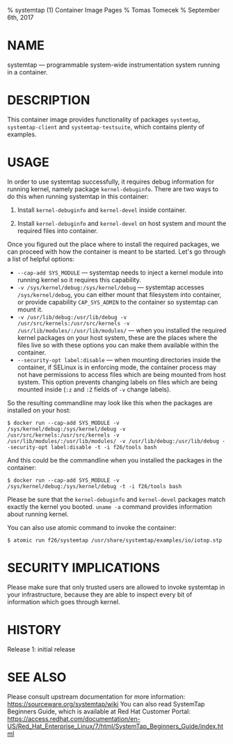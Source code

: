 % systemtap (1) Container Image Pages
% Tomas Tomecek
% September 6th, 2017

# NAME
systemtap — programmable system-wide instrumentation system running in a container.

# DESCRIPTION
This container image provides functionality of packages `systemtap`, `systemtap-client` and `systemtap-testsuite`, which contains plenty of examples.

# USAGE
In order to use systemtap successfully, it requires debug information for running kernel, namely package `kernel-debuginfo`. There are two ways to do this when running systemtap in this container:

1. Install `kernel-debuginfo` and `kernel-devel` inside container.

2. Install `kernel-debuginfo` and `kernel-devel` on host system and mount the required files into container.

Once you figured out the place where to install the required packages, we can proceed with how the container is meant to be started. Let's go through a list of helpful options:
 * `--cap-add SYS_MODULE` — systemtap needs to inject a kernel module into running kernel so it requires this capability.
 * `-v /sys/kernel/debug:/sys/kernel/debug` — systemtap accesses `/sys/kernel/debug`, you can either mount that filesystem into container, or provide capability `CAP_SYS_ADMIN` to the container so systemtap can mount it.
 * `-v /usr/lib/debug:/usr/lib/debug -v /usr/src/kernels:/usr/src/kernels -v /usr/lib/modules/:/usr/lib/modules/` — when you installed the required kernel packages on your host system, these are the places where the files live so with these options you can make them available within the container.
 * `--security-opt label:disable` — when mounting directories inside the container, if SELinux is in enforcing mode, the container process may not have permissions to access files which are being mounted from host system. This option prevents changing labels on files which are being mounted inside (`:z` and `:Z` fields of `-v` change labels).

So the resulting commandline may look like this when the packages are installed on your host:
```
$ docker run --cap-add SYS_MODULE -v /sys/kernel/debug:/sys/kernel/debug -v /usr/src/kernels:/usr/src/kernels -v /usr/lib/modules/:/usr/lib/modules/ -v /usr/lib/debug:/usr/lib/debug --security-opt label:disable -t -i f26/tools bash
```

And this could be the commandline when you installed the packages in the container:
```
$ docker run --cap-add SYS_MODULE -v /sys/kernel/debug:/sys/kernel/debug -t -i f26/tools bash
```

Please be sure that the `kernel-debuginfo` and `kernel-devel` packages match exactly the kernel you booted. `uname -a` command provides information about running kernel.

You can also use atomic command to invoke the container:

```
$ atomic run f26/systemtap /usr/share/systemtap/examples/io/iotop.stp
```


# SECURITY IMPLICATIONS
Please make sure that only trusted users are allowed to invoke systemtap in
your infrastructure, because they are able to inspect every bit of information
which goes through kernel.


# HISTORY
Release 1: initial release

# SEE ALSO

Please consult upstream documentation for more information: https://sourceware.org/systemtap/wiki
You can also read SystemTap Beginners Guide, which is available at Red Hat Customer Portal: https://access.redhat.com/documentation/en-US/Red_Hat_Enterprise_Linux/7/html/SystemTap_Beginners_Guide/index.html
